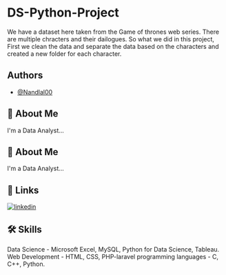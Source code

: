 # DS-Python-Project
We have a dataset here taken from the Game of thrones web series. There are multiple chracters and their dailogues. So what we did in this project, First we clean the data and separate the data based on the characters and created a new folder for each character.

## Authors
- [@Nandlal00](https://www.github.com/Nandlal00)

## 🚀 About Me
I'm a Data Analyst...

## 🚀 About Me
I'm a Data Analyst...

## 🔗 Links
[![linkedin](https://img.shields.io/badge/linkedin-0A66C2?style=for-the-badge&logo=linkedin&logoColor=white)](https://in.linkedin.com/in/nand-lal-regar-62aa5b1ba?trk=public_profile_browsemap_profile-result-card_result-card_full-click)

## 🛠 Skills
Data Science - Microsoft Excel, MySQL, Python for Data Science, Tableau.
Web Development - HTML, CSS, PHP-laravel
programming languages - C, C++, Python.
